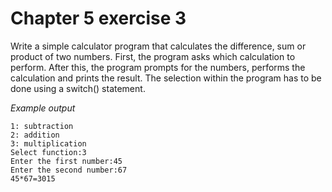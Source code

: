 # Chapter 5 exercise 3

Write a simple calculator program that calculates the difference, sum or product of two numbers. First, the program asks which calculation to perform. After this, the program prompts for the numbers, performs the calculation and prints the result. The selection within the program has to be done using a switch() statement.

_Example output_

```
1: subtraction
2: addition
3: multiplication
Select function:3
Enter the first number:45
Enter the second number:67
45*67=3015
```
